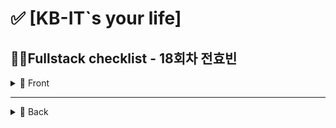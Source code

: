 # ✅ [KB-IT`s your life]

## 👨‍💻Fullstack checklist - 18회차 전효빈

<details>
<summary>📗 Front</summary>

- 2025.03.04-2025.04.06
- complete: ☑ uncomplete: ☐

## 1. 웹 표준 HTML/CSS/JavaScript

| 구분 | 항목                   |  디렉토리 명  | 기본 | 심화 |
| :--: | ---------------------- | :-----------: | :--: | :--: |
|  01  | HTML 기본 태그         |    01_html    |  ☑   |  ☑   |
|  02  | 입력 양식 및 구조 태그 |    02_html    |  ☑   |  ☑   |
|  03  | CSS 기초, 속성         |    03_css     |  ☑   |  ☑   |
|  04  | 레이아웃, 반응형 웹    |    04_css     |  ☑   |  ☐   |
|  05  | 자바스크립트 기본 문법 | 05_javascript |  ☑   |  ☑   |
|  06  | 문서 객체 모델         | 06_javascript |  ☑   |  ☑   |

## 2. 웹 인터페이스 구축을 위한 Vue.js

| 구분 | 항목                  | 디렉토리 명 | 기본 | 심화 |
| :--: | --------------------- | :---------: | :--: | :--: |
|  01  | Node.js 기초          |   01_node   |  ☑   |  ☐   |
|  02  | 파일 관리하기         |   02_node   |  ☐   |  ☐   |
|  03  | 개발환경 구축, ES6    |   01_vue    |  ☑   |  ☑   |
|  04  | 템플릿, 텍스트 바인딩 |   02_vue    |  ☑   |  ☑   |
|  05  | Vue 인스턴스, 이벤트  |   03_vue    |  ☑   |  ☑   |
|  06  | 부트스트랩            |   04_vue    |  ☐   |  ☐   |
|  07  | 스타일 처리           |   05_vue    |  ☑   |  ☑   |
|  08  | 단일 파일 컴포넌트    |   06_vue    |  ☑   |  ☑   |
|  09  | 컴포넌트 심화         |   07_vue    |  ☑   |  ☑   |
|  10  | Composition API       |   08_vue    |  ☑   |  ☑   |
|  11  | 라우팅                |   09_vue    |  ☑   |  ☐   |
|  12  | Axios                 |   10_vue    |  ☑   |  ☐   |
|  13  | 라우트와 Axios 연동   |   11_vue    |  ☐   |  ☐   |
|  14  | Pinia 상태 관리       |   12_vue    |  ☐   |  ☐   |

</details>

---

<details>
<summary>📘 Back</summary>

## 3. JAVA

- 2025.04.07-2025.05.12
- complete: ☑ uncomplete: ☐

| 구분 | 자바 프로그래밍 항목              | 기본 | 심화 |
| :--: | --------------------------------- | :--: | :--: |
|  01  | 개발환경 구축, 변수, 타입, 연산자 |  ☑   |  ☑   |
|  02  | 조건문과 반복문, 참조타입         |  ☑   |  ☑   |
|  03  | 클래스                            |  ☑   |  ☑   |
|  -   | └ 확인문제 20번 (계좌 만들기)     |  ☑   |      |
|  04  | 상속                              |  ☑   |  ☐   |
|  05  | 인터페이스                        |  ☑   |  ☑   |
|  06  | 중첩 객체                         |  ☐   |  ☐   |
|  07  | 예외처리, 라이브러리              |  ☑   |  ☑   |
|  08  | 멀티스레드                        |  ☑   |  ☑   |
|  09  | 제너릭, 컬렉션                    |  ☑   |  ☑   |
|  10  | 컬렉션                            |  ☑   |  ☑   |
|  11  | 람다식                            |  ☑   |  ☑   |
|  12  | 스트림 요소 처리                  |  ☑   |  ☑   |
|  13  | 데이터 입출력                     |  ☑   |  ☑   |

## 4. mySQL

- 2025.05.13-2025.05.22
- complete: ☑ uncomplete: ☐

| 구분 | 실습 항목                                  | 기본 | 심화 |
| :--: | ------------------------------------------ | :--: | :--: |
|  01  | DBMS 개요, 설치, 전체 운영 실습            |  ☑   |  ☑   |
|  02  | 데이터베이스 모델링, MySQL 유틸리티 사용법 |  ☑   |  ☑   |
|  03  | SQL 기본                                   |  ☑   |  ☑   |
|  04  | SQL 고급                                   |  ☑   |  ☑   |
|  05  | 테이블, 뷰                                 |  ☑   |  ☑   |
|  06  | 인덱스, 사용자 관리                        |  ☑   |  ☑   |
|  07  | Java 연동 JDBC 프로그래밍                  |  ☑   |  ☐   |
|  08  | Java 연동 JDBC 프로그래밍-Travel           |  ☑   |  ☑   |

## 5. MongoDB

- 2025.05.26-2025.05.27
- complete: ☑ uncomplete: ☐

| 구분 | 실습 항목        | 기본 | 심화 |
| :--: | ---------------- | :--: | :--: |
|  01  | MongoDB          |  ☑   |  ☑   |
|  02  | 몽고DB Java 연동 |  ☑   |  ☑   |

## 6. JSP & Servlet

- 2025.05.28-2025.06.
- complete: ☐ uncomplete: ☑

| 구분 | 실습 항목                                   | 기본 | 심화 |
| ---- | ------------------------------------------- | :--: | :--: |
|      | Servlet, JSP, JSTL 기반 서버 프로그래밍     |      |      |
| 01   | 서블릿 기초                                 |  ☑   |  ☑   |
| 02   | JSP의 이해                                  |  ☑   |  ☐   |
| 03   | 서블릿 심화                                 |  ☑   |  ☐   |
| 04   | 요청 포워딩, EL, JSTL                       |  ☑   |  ☐   |
| 05   | FrontController                             |  ☑   |  ☑   |
|      | Spring Framework를 활용한 애플리케이션 개발 |      |      |
| 06   | Spring 이해                                 |  ☑   |  ☐   |
| 07   | Spring MVC                                  |  ☐   |  ☐   |
| 08   | Spring-MyBatis 연동                         |  ☐   |  ☐   |
| 09   | Spring 기본 게시판                          |  ☐   |  ☐   |
| 10   | Spring 기본 게시판, 파일 업로드             |  ☐   |  ☐   |
| 11   | Rest                                        |  ☐   |  ☐   |
| 12   | OpenAPI                                     |  ☐   |  ☐   |
| 13   | Spring AOP                                  |  ☐   |  ☐   |
| 14   | Spring Security Form 인증                   |  ☐   |  ☐   |
| 15   | Spring Security JWT 인증                    |  ☐   |  ☐   |
| 16   | Spring Security JWT 인증2                   |  ☐   |  ☐   |

</details>
